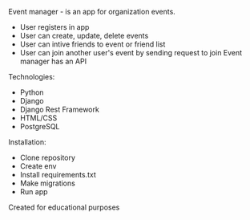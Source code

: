 Event manager - is an app for organization events.
  - User registers in app
  - User can create, update, delete events
  - User can intive friends to event or friend list
  - User can join another user's event by sending request to join
Event manager has an API

Technologies:
  - Python
  - Django
  - Django Rest Framework
  - HTML/CSS
  - PostgreSQL

Installation:
  - Clone repository
  - Create env
  - Install requirements.txt
  - Make migrations
  - Run app

Created for educational purposes
